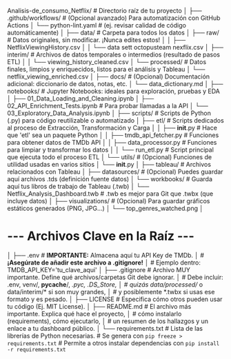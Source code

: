 Analisis-de_consumo_Netflix/   # Directorio raíz de tu proyecto
│
├── .github/workflows/         # (Opcional avanzado) Para automatización con GitHub Actions
│   └── python-lint.yaml       #   (ej. revisar calidad de código automáticamente)
│
├── data/                      # Carpeta para todos los datos
│   ├── raw/                   # Datos originales, sin modificar. ¡Nunca edites estos!
│   │   ├── NetflixViewingHistory.csv
│   │   └── data sett octopusteam nexflix.csv
│   ├── interim/               # Archivos de datos temporales o intermedios (resultado de pasos ETL)
│   │   └── viewing_history_cleaned.csv
│   └── processed/             # Datos finales, limpios y enriquecidos, listos para el análisis y Tableau
│       └── netflix_viewing_enriched.csv
│
├── docs/                      # (Opcional) Documentación adicional: diccionario de datos, notas, etc.
│   └── data_dictionary.md
│
├── notebooks/                 # Jupyter Notebooks: ideales para exploración, pruebas y EDA
│   ├── 01_Data_Loading_and_Cleaning.ipynb
│   ├── 02_API_Enrichment_Tests.ipynb # Para probar llamadas a la API
│   └── 03_Exploratory_Data_Analysis.ipynb
│
├── scripts/                   # Scripts de Python (.py) para código reutilizable o automatizado
│   ├── etl/                   # Scripts dedicados al proceso de Extracción, Transformación y Carga
│   │   ├── __init__.py        # Hace que 'etl' sea un paquete Python
│   │   ├── tmdb_api_fetcher.py # Funciones para obtener datos de TMDb API
│   │   ├── data_processor.py  # Funciones para limpiar y transformar los datos
│   │   └── run_etl.py         # Script principal que ejecuta todo el proceso ETL
│   └── utils/                 # (Opcional) Funciones de utilidad usadas en varios sitios
│       └── __init__.py
│
├── tableau/                   # Archivos relacionados con Tableau
│   ├── datasources/           # (Opcional) Puedes guardar aquí archivos .tds (definición fuente datos)
│   └── workbooks/             # Guarda aquí tus libros de trabajo de Tableau (.twb)
│       └── Netflix_Analysis_Dashboard.twb # .twb es mejor para Git que .twbx (que incluye datos)
│
├── visualizations/            # (Opcional) Para guardar gráficos estáticos generados (PNG, JPG...)
│   └── top_genres_watched.png
│
# --- Archivos Clave en la Raíz ---
│
├── .env                       # **IMPORTANTE:** Almacena aquí tu API Key de TMDb.
│                              #   **¡Asegúrate de añadir este archivo a .gitignore!**
│                              #   Ejemplo dentro: TMDB_API_KEY='tu_clave_aqui'
│
├── .gitignore                 # Archivo MUY importante. Define qué archivos/carpetas Git debe ignorar.
│                              #   Debe incluir: .env, venv/, __pycache__/, *.pyc, .DS_Store,
│                              #   quizás data/processed/* o data/interim/* si son muy grandes,
│                              #   y posiblemente *.twbx si usas ese formato y es pesado.
│
├── LICENSE                    # Especifica cómo otros pueden usar tu código (Ej. MIT License).
│
├── README.md                  # El archivo más importante. Explica qué hace el proyecto,
│                              #   cómo instalarlo (requirements), cómo ejecutarlo,
│                              #   un resumen de los hallazgos y un enlace a tu dashboard público.
│
└── requirements.txt           # Lista de las librerías de Python necesarias.
                               #   Se genera con `pip freeze > requirements.txt`
                               #   Permite a otros instalar dependencias con `pip install -r requirements.txt`
